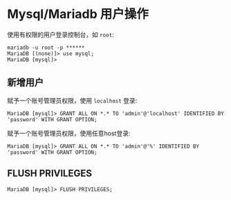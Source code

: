 # Mysql/Mariadb 用户操作

使用有权限的用户登录控制台，如 `root`:

```shell
mariadb -u root -p ******
MariaDB [(none)]> use mysql;
MariaDB [mysql]>
```

## 新增用户

赋予一个账号管理员权限，使用 `localhost` 登录:

```shell
MariaDB [mysql]> GRANT ALL ON *.* TO 'admin'@'localhost' IDENTIFIED BY 'password' WITH GRANT OPTION;
```

赋予一个账号管理员权限，使用任意host登录:

```shell
MariaDB [mysql]> GRANT ALL ON *.* TO 'admin'@'%' IDENTIFIED BY 'password' WITH GRANT OPTION;
```

## FLUSH PRIVILEGES

```shell
MariaDB [mysql]> FLUSH PRIVILEGES;
```
